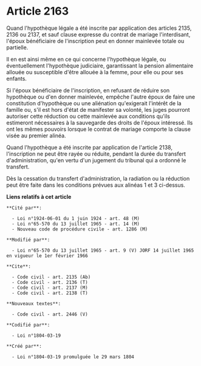 # Article 2163

Quand l'hypothèque légale a été inscrite par application des articles 2135, 2136 ou 2137, et sauf clause expresse du contrat
de mariage l'interdisant, l'époux bénéficiaire de l'inscription peut en donner mainlevée totale ou partielle.

Il en est ainsi même en ce qui concerne l'hypothèque légale, ou éventuellement l'hypothèque judiciaire, garantissant la
pension alimentaire allouée ou susceptible d'être allouée à la femme, pour elle ou pour ses enfants.

Si l'époux bénéficiaire de l'inscription, en refusant de réduire son hypothèque ou d'en donner mainlevée, empêche l'autre
époux de faire une constitution d'hypothèque ou une aliénation qu'exigerait l'intérêt de la famille ou, s'il est hors d'état
de manifester sa volonté, les juges pourront autoriser cette réduction ou cette mainlevée aux conditions qu'ils estimeront
nécessaires à la sauvegarde des droits de l'époux intéressé. Ils ont les mêmes pouvoirs lorsque le contrat de mariage
comporte la clause visée au premier alinéa.

Quand l'hypothèque a été inscrite par application de l'article 2138, l'inscription ne peut être rayée ou réduite, pendant la
durée du transfert d'administration, qu'en vertu d'un jugement du tribunal qui a ordonné le transfert.

Dès la cessation du transfert d'administration, la radiation ou la réduction peut être faite dans les conditions prévues aux
alinéas 1 et 3 ci-dessus.

**Liens relatifs à cet article**

	**Cité par**:

	  - Loi n°1924-06-01 du 1 juin 1924 - art. 48 (M)
	  - Loi n°65-570 du 13 juillet 1965 - art. 14 (M)
	  - Nouveau code de procédure civile - art. 1286 (M)

	**Modifié par**:

	  - Loi n°65-570 du 13 juillet 1965 - art. 9 (V) JORF 14 juillet 1965 en vigueur le 1er février 1966

	**Cite**:

	  - Code civil - art. 2135 (Ab)
	  - Code civil - art. 2136 (T)
	  - Code civil - art. 2137 (M)
	  - Code civil - art. 2138 (T)

	**Nouveaux textes**:

	  - Code civil - art. 2446 (V)

	**Codifié par**:

	  - Loi n°1804-03-19

	**Créé par**:

	  - Loi n°1804-03-19 promulguée le 29 mars 1804
